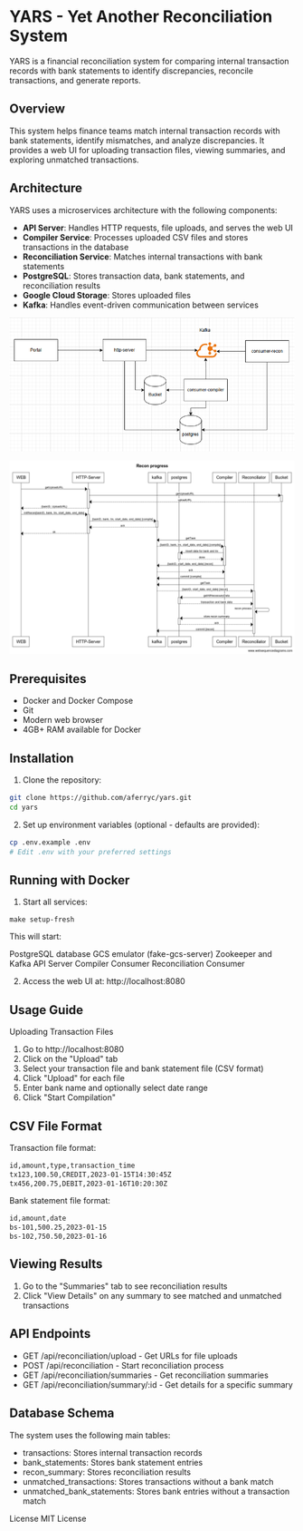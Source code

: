 # YARS - Yet Another Reconciliation System

YARS is a financial reconciliation system for comparing internal transaction records with bank statements to identify discrepancies, reconcile transactions, and generate reports.

## Overview

This system helps finance teams match internal transaction records with bank statements, identify mismatches, and analyze discrepancies. It provides a web UI for uploading transaction files, viewing summaries, and exploring unmatched transactions.

## Architecture

YARS uses a microservices architecture with the following components:

- **API Server**: Handles HTTP requests, file uploads, and serves the web UI
- **Compiler Service**: Processes uploaded CSV files and stores transactions in the database
- **Reconciliation Service**: Matches internal transactions with bank statements
- **PostgreSQL**: Stores transaction data, bank statements, and reconciliation results
- **Google Cloud Storage**: Stores uploaded files
- **Kafka**: Handles event-driven communication between services

![Architecture](architecture.png)

![Sequential](sequential.png)

## Prerequisites

- Docker and Docker Compose
- Git
- Modern web browser
- 4GB+ RAM available for Docker

## Installation

1. Clone the repository:

```bash
git clone https://github.com/aferryc/yars.git
cd yars
```

2. Set up environment variables (optional - defaults are provided):

```bash
cp .env.example .env
# Edit .env with your preferred settings
```

## Running with Docker

1. Start all services:

```
make setup-fresh
```

This will start:

PostgreSQL database
GCS emulator (fake-gcs-server)
Zookeeper and Kafka
API Server
Compiler Consumer
Reconciliation Consumer

2. Access the web UI at: http://localhost:8080

## Usage Guide

Uploading Transaction Files

1. Go to http://localhost:8080
2. Click on the "Upload" tab
3. Select your transaction file and bank statement file (CSV format)
4. Click "Upload" for each file
5. Enter bank name and optionally select date range
6. Click "Start Compilation"

## CSV File Format

Transaction file format:

```
id,amount,type,transaction_time
tx123,100.50,CREDIT,2023-01-15T14:30:45Z
tx456,200.75,DEBIT,2023-01-16T10:20:30Z
```

Bank statement file format:

```
id,amount,date
bs-101,500.25,2023-01-15
bs-102,750.50,2023-01-16
```

## Viewing Results

1. Go to the "Summaries" tab to see reconciliation results
2. Click "View Details" on any summary to see matched and unmatched transactions

## API Endpoints

- GET /api/reconciliation/upload - Get URLs for file uploads
- POST /api/reconciliation - Start reconciliation process
- GET /api/reconciliation/summaries - Get reconciliation summaries
- GET /api/reconciliation/summary/:id - Get details for a specific summary

## Database Schema

The system uses the following main tables:

- transactions: Stores internal transaction records
- bank_statements: Stores bank statement entries
- recon_summary: Stores reconciliation results
- unmatched_transactions: Stores transactions without a bank match
- unmatched_bank_statements: Stores bank entries without a transaction match

License
MIT License
